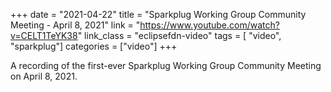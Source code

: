 +++
date = "2021-04-22"
title = "Sparkplug Working Group Community Meeting - April 8, 2021"
link = "https://www.youtube.com/watch?v=CELT1TeYK38"
link_class  = "eclipsefdn-video"
tags = [ "video", "sparkplug"]
categories = ["video"]
+++

A recording of the first-ever Sparkplug Working Group Community Meeting on April 8, 2021.